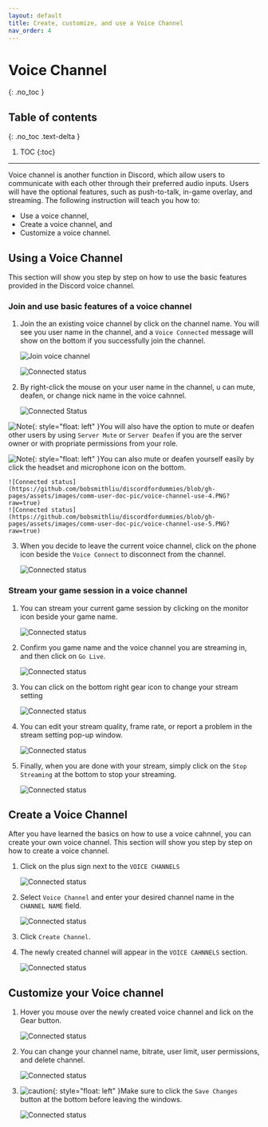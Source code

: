 ```yaml
---
layout: default
title: Create, customize, and use a Voice Channel
nav_order: 4
---
```


# Voice Channel
{: .no_toc }

## Table of contents
{: .no_toc .text-delta }

1. TOC
{:toc}

---
Voice channel is another function in Discord, which allow users to communicate with each other through their preferred audio inputs. Users will have the optional features, such as push-to-talk, in-game overlay, and streaming. The following instruction will teach you how to:

- Use a voice channel,
- Create a voice channel, and
- Customize a voice channel.

## Using a Voice Channel

This section will show you step by step on how to use the basic features provided in the Discord voice channel.

### Join and use basic features of a voice channel

1. Join the an existing voice channel by click on the channel name. You will see you user name in the channel, and a `Voice Connected` message will show on the bottom if you successfully join the channel.

    ![Join voice channel](https://github.com/bobsmithliu/discordfordummies/blob/gh-pages/assets/images/comm-user-doc-pic/voice-channel-use-1.PNG?raw=true)

    ![Connected status](https://github.com/bobsmithliu/discordfordummies/blob/gh-pages/assets/images/comm-user-doc-pic/voice-channel-use-3.PNG?raw=true)

2. By right-click the mouse on your user name in the channel, u can mute, deafen, or change nick name in the voice cahnnel. 

    ![Connected Status](https://github.com/bobsmithliu/discordfordummies/blob/gh-pages/assets/images/comm-user-doc-pic/voice-channel-use-2.PNG?raw=true)
    
  ![Note](https://github.com/bobsmithliu/discordfordummies/blob/gh-pages/assets/images/comm-user-doc-pic/note.png?raw=true){: style="float: left" }You will also have the option to mute or deafen other users by using `Server Mute` or `Server Deafen` if you are the server owner or with propriate permissions from your role.

![Note](https://github.com/bobsmithliu/discordfordummies/blob/gh-pages/assets/images/comm-user-doc-pic/note.png?raw=true){: style="float: left" }You can also mute or deafen yourself easily by click the headset and microphone icon on the bottom.

    ![Connected status](https://github.com/bobsmithliu/discordfordummies/blob/gh-pages/assets/images/comm-user-doc-pic/voice-channel-use-4.PNG?raw=true)  
    ![Connected status](https://github.com/bobsmithliu/discordfordummies/blob/gh-pages/assets/images/comm-user-doc-pic/voice-channel-use-5.PNG?raw=true)

3. When you decide to leave the current voice channel, click on the phone icon beside the `Voice Connect` to disconnect from the channel.

    ![Connected status](https://github.com/bobsmithliu/discordfordummies/blob/gh-pages/assets/images/comm-user-doc-pic/voice-channel-use-10.PNG?raw=true)

### Stream your game session in a voice channel

1. You can stream your current game session by clicking on the monitor icon beside your game name.

    ![Connected status](https://github.com/bobsmithliu/discordfordummies/blob/gh-pages/assets/images/comm-user-doc-pic/voice-channel-use-6.PNG?raw=true)

2. Confirm you game name and the voice channel you are streaming in, and then click on `Go Live`.

    ![Connected status](https://github.com/bobsmithliu/discordfordummies/blob/gh-pages/assets/images/comm-user-doc-pic/voice-channel-use-7.PNG?raw=true)

3. You can click on the bottom right gear icon to change your stream setting
    
    ![Connected status](https://github.com/bobsmithliu/discordfordummies/blob/gh-pages/assets/images/comm-user-doc-pic/voice-channel-use-8.PNG?raw=true)

4. You can edit your stream quality, frame rate, or report a problem in the stream setting pop-up window.

    ![Connected status](https://github.com/bobsmithliu/discordfordummies/blob/gh-pages/assets/images/comm-user-doc-pic/voice-channel-use-9.PNG?raw=true)

5. Finally, when you are done with your stream, simply click on the `Stop Streaming` at the bottom to stop your streaming.

    ![Connected status](https://github.com/bobsmithliu/discordfordummies/blob/gh-pages/assets/images/comm-user-doc-pic/voice-channel-use-10.PNG?raw=true)

## Create a Voice Channel

After you have learned the basics on how to use a voice cahnnel, you can create your own voice channel. This section will show you step by step on how to create a voice channel.

1. Click on the plus sign next to the `VOICE CHANNELS`

    ![Connected status](https://github.com/bobsmithliu/discordfordummies/blob/gh-pages/assets/images/comm-user-doc-pic/voice-channel-create-1.PNG?raw=true)

2. Select `Voice Channel` and enter your desired channel name in the `CHANNEL NAME` field.

    ![Connected status](https://github.com/bobsmithliu/discordfordummies/blob/gh-pages/assets/images/comm-user-doc-pic/voice-channel-create-2.PNG?raw=true)

3. Click `Create Channel`.

4. The newly created channel will appear in the `VOICE CAHNNELS` section.

    ![Connected status](https://github.com/bobsmithliu/discordfordummies/blob/gh-pages/assets/images/comm-user-doc-pic/voice-channel-create-3.PNG?raw=true)

## Customize your Voice channel

1. Hover you mouse over the newly created voice channel and lick on the Gear button.

    ![Connected status](https://github.com/bobsmithliu/discordfordummies/blob/gh-pages/assets/images/comm-user-doc-pic/voice-channel-customize-2.PNG?raw=true)

2. You can change your channel name, bitrate,  user limit, user permissions, and delete channel.

    ![Connected status](https://github.com/bobsmithliu/discordfordummies/blob/gh-pages/assets/images/comm-user-doc-pic/voice-channel-customize-1.PNG?raw=true)

3. ![caution](https://github.com/bobsmithliu/discordfordummies/blob/gh-pages/assets/images/comm-user-doc-pic/caution.png?raw=true){: style="float: left" }Make sure to click the `Save Changes` button at the bottom before leaving the windows.

    ![Connected status](https://github.com/bobsmithliu/discordfordummies/blob/gh-pages/assets/images/comm-user-doc-pic/voice-channel-customize-3.PNG?raw=true)
